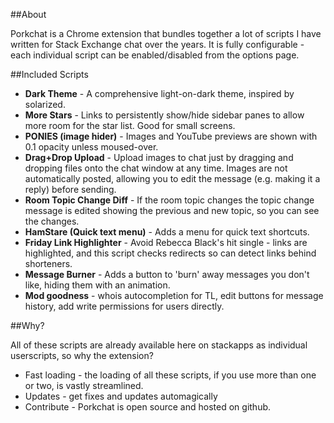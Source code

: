 <!-- thumbnail: http://i.stack.imgur.com/EXAwq.png -->

##About

Porkchat is a Chrome extension that bundles together a lot of scripts I have written for Stack Exchange chat over the years. It is fully configurable - each individual script can be enabled/disabled from the options page.

##Included Scripts

* **Dark Theme** - A comprehensive light-on-dark theme, inspired by solarized.
* **More Stars** - Links to persistently show/hide sidebar panes to allow more room for the star list. Good for small screens.
* **PONIES (image hider)** - Images and YouTube previews are shown with 0.1 opacity unless moused-over.
* **Drag+Drop Upload** - Upload images to chat just by dragging and dropping files onto the chat window at any time. Images are not automatically posted, allowing you to edit the message (e.g. making it a reply) before sending.
* **Room Topic Change Diff** - If the room topic changes the topic change message is edited showing the previous and new topic, so you can see the changes.
* **HamStare (Quick text menu)** - Adds a menu for quick text shortcuts.
* **Friday Link Highlighter** - Avoid Rebecca Black's hit single - links are highlighted, and this script checks redirects so can detect links behind shorteners.
* **Message Burner** - Adds a button to 'burn' away messages you don't like, hiding them with an animation.
* **Mod goodness** - whois autocompletion for TL, edit buttons for message history, add write permissions for users directly.

##Why?

All of these scripts are already available here on stackapps as individual userscripts, so why the extension?

* Fast loading - the loading of all these scripts, if you use more than one or two, is vastly streamlined.
* Updates - get fixes and updates automagically
* Contribute - Porkchat is open source and hosted on github.
